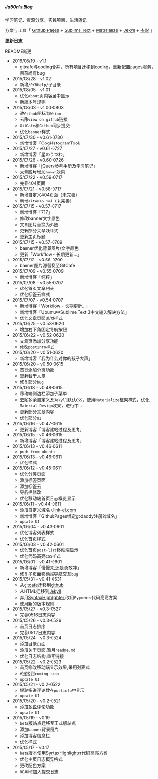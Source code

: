 ##### Ja50n's Blog

学习笔记、资源分享、实践项目、生活随记

方案与工具「 [Github Pages] + [Sublime Text] + [Materialize] + [Jekyll] + [多说] 」



**更新日志**


README断更


* 2016/06/19 - v1.1
    - gitcafe与coding合并，所有项目迁移到coding，重新配置pages服务，目前尚有bug
* 2015/08/28 - v1.02
    - 新增`/PYBHelp/`子目录
* 2015/08/05 - v1.01
    - 优化`about`页内容居中显示
    - 新版本号规则
* 2015/08/03 - v1.00-0803
    - 改`Github`图标为`Weibo`
    - 去除`view on github`链接
    - `GitCafe`和`Github`同步提交
    - 优化`banner`样式
* 2015/07/30 - v0.61-0730
    - 新增博客「CogHistogramTool」
* 2015/07/27 - v0.61-0727
    - 新增博客「星のうつわ」
* 2015/07/26 - v0.60-0726
    - 新增博客「jQuery参考手册及学习笔记」
    - 文章图片增加`hover`效果
* 2015/07/22 - v0.59-0717
    - 完善404页面
* 2015/07/21 - v0.58-0717
    - 新增自定义404页面（未完善）
    - 新增`sitemap.xml`（未完善）
* 2015/07/15 - v0.57-0717
    - 新增博客「717」
    - 修改banner文字颜色
    - 文章图片替换为外链
    - 更新部分文章及样式
    - 更新主页标题
* 2015/07/15 - v0.57-0709
    - banner优化背景图片/文字颜色
    - 更新「Workflow - 长期更新...」
* 2015/07/12 - v0.56-0709
    - banner图片源替换至GitCafe
* 2015/07/09 - v0.55-0709
    - 新增博客「纯粹」
* 2015/07/08 - v0.55-0707
    - 优化首页文章列表
    - 优化标签云样式
* 2015/07/07 - v0.54-0707
    - 新增博客「Workflow - 长期更新...」
    - 新增博客「Ubuntu中Sublime Text 3中文输入解决方法」
    - 优化文章页面ul/ol样式
* 2015/06/25 - v0.53-0620
    - 增加右下角固定导航按钮
* 2015/06/22 - v0.52-0620
    - 文章页添加分享功能
    - 修改`postinfo`样式
* 2015/06/20 - v0.51-0620
    - 新增博客「我为什么对你的孩子大声」
* 2015/06/20 - v0.50-0615
    - 首页添加分页功能
    - 更新若干文章
    - 修复部分`bug`
* 2015/06/18 - v0.48-0615
    - 移动端侧边栏添加子菜单
    - 去除多余自定义及`Jekyll`默认`CSS`，使用`Materialize`框架样式，优化`Material Design`效果，进行中...
    - 更新部分文章内容
    - 优化部分`UI`
* 2015/06/16 - v0.47-0615
    - 更新博客「博客建站过程及思考」
* 2015/06/15 - v0.46-0615
    - 新增博客「博客建站过程及思考」
* 2015/06/13 - v0.46-0611
    - `push from ubuntu`
* 2015/06/13 - v0.46-0611
    - 优化样式
* 2015/06/12 - v0.45-0611
    - 优化分类页面
    - 添加标签页面
    - 添加标签云
    - 导航栏修改
    - 优化移动端首页日志概览显示
* 2015/06/11 - v0.44-0611
    - 添加自定义域名 [ulink-el.com](http://ulink-el.com/)
    - 新增博客「GithubPages绑定godaddy注册的域名」
    - `update UI`
* 2015/06/04 - v0.43-0601
    - 优化博客列表样式
    - 优化首页样式
* 2015/06/03 - v0.42-0601
    - 优化首页`post-list`移动端显示
    - 优化代码高亮`CSS`样式
* 2015/06/01 - v0.41-0601
    - 新增博客「慢慢来,还是勇敢冲」
    - 修复子页面移动端导航交互`bug`
* 2015/05/31 - v0.41-0531
    - 从[gitcafe]迁移到[github]
    - 从HTML迁移到[Jekyll]
    - 弃用[SyntaxHighlighter],改用`Pygments`代码高亮方案
    - 使用新的版本规则
* 2015/05/27 - v0.3-0527
    - 完善0516日志内容
* 2015/05/26 - v0.3-0526
    - 首页日志排序
    - 完善0512日志内容
* 2015/05/24 - v0.3-0524
    - 添加目录页面
    - 添加关于页面,暂用`readme.md`
    - 优化日志结构,重写链接
* 2015/05/22 - v0.2-0523
    - 首页修改移动端显示效果,采用列表式
    - `#`链接到`coming soon`
    - `update UI`
* 2015/05/21 - v0.2-0522
    - 提取[多说]评论数在`postinfo`中显示
    - `update UI`
* 2015/05/20 - v0.2-0521
    - 添加[多说]评论功能
    - `update UI`
* 2015/05/19 - v0.19
    - `beta`版站点迁移至正式版站点
    - 添加`banner`背景图片
    - 添加博客信息栏
    - 优化样式
* 2015/05/17 - v0.17
    - `beta`版本使用[SyntaxHighlighter]代码高亮方案
    - 优化主页日志概览格式
    - 更改配色方案
    - `README`加入提交日志


[github pages]:https://pages.github.com
[github]:https://www.github.com
[gitcafe]:https://www.gitcafe.com
[gitcafe pages]:https://gitcafe.com/GitCafe/Help/wiki/Pages-%E7%9B%B8%E5%85%B3%E5%B8%AE%E5%8A%A9#wiki
[sublime text]:http://www.sublimetext.com/
[materialize]:http://materializecss.com/
[SyntaxHighlighter]:http://alexgorbatchev.com/SyntaxHighlighter/
[多说]:http://www.duoshuo.com
[Jekyll]:http://jekyllcn.com/
